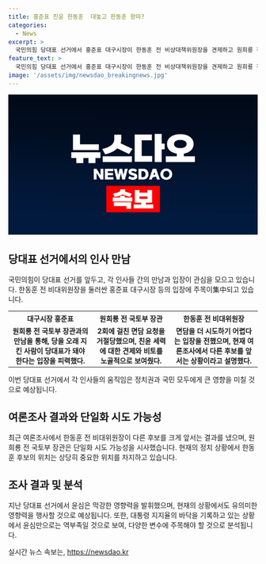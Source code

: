 ```yaml
---
title: 홍준표 친윤 한동훈  대놓고 한동훈 왕따?
categories:
  - News
excerpt: >
  국민의힘 당대표 선거에서 홍준표 대구시장이 한동훈 전 비상대책위원장을 견제하고 원희룡 전 국토부 장관과의 만남을 거부한 가운데, 한동훈 후보는 여론조사에서 앞서고 있음에도 불구하고 친윤 세력과의 여론전을 치르고 있다. 전략을 고민하고 있는 원희룡 전 장관은 단일화 시도 가능성을 시사하며, 윤심의 영향력이 주목받고 있는 가운데 대통령 지지율과의 관련성도 논의되고 있다.
feature_text: >
  국민의힘 당대표 선거에서 홍준표 대구시장이 한동훈 전 비상대책위원장을 견제하고 원희룡 전 국토부 장관과의 만남을 거부한 가운데, 한동훈 후보는 여론조사에서 앞서고 있음에도 불구하고 친윤 세력과의 여론전을 치르고 있다. 전략을 고민하고 있는 원희룡 전 장관은 단일화 시도 가능성을 시사하며, 윤심의 영향력이 주목받고 있는 가운데 대통령 지지율과의 관련성도 논의되고 있다.
image: '/assets/img/newsdao_breakingnews.jpg'
---
```


<p><img src="/assets/img/newsdao_breakingnews.jpg" alt="koreaapp 속보" /></p>

<h2 data-ke-size="size26">당대표 선거에서의 인사 만남</h2>

<p data-ke-size="size16">국민의힘이 당대표 선거를 앞두고, 각 인사들 간의 만남과 입장이 관심을 모으고 있습니다. 한동훈 전 비대위원장을 둘러싼 홍준표 대구시장 등의 입장에 주목이集中되고 있습니다.</p> 

<table>
  <tr>
    <th>대구시장 홍준표</th>
    <th>원희룡 전 국토부 장관</th>
    <th>한동훈 전 비대위원장</th>
  </tr>
  <tr>
    <td style="text-align: center; height: 17px;"><b>원희룡 전 국토부 장관과의 만남을 통해, 당을 오래 지킨 사람이 당대표가 돼야 한다는 입장을 피력했다.</b></td>
    <td style="text-align: center; height: 17px;"><b>2회에 걸친 면담 요청을 거절당했으며, 친윤 세력에 대한 견제와 비토를 노골적으로 보여줬다.</b></td>
    <td style="text-align: center; height: 17px;"><b>면담을 더 시도하기 어렵다는 입장을 전했으며, 현재 여론조사에서 다른 후보를 앞서는 상황이라고 설명했다.</b></td>
  </tr>
</table>

<p data-ke-size="size16">이번 당대표 선거에서 각 인사들의 움직임은 정치권과 국민 모두에게 큰 영향을 미칠 것으로 예상됩니다.</p>

<h2 data-ke-size="size26">여론조사 결과와 단일화 시도 가능성</h2>

<p data-ke-size="size16">최근 여론조사에서 한동훈 전 비대위원장이 다른 후보를 크게 앞서는 결과를 냈으며, 원희룡 전 국토부 장관은 단일화 시도 가능성을 시사했습니다. 현재의 정치 상황에서 한동훈 후보의 위치는 상당히 중요한 위치를 차지하고 있습니다.</p>

<h2 data-ke-size="size26">조사 결과 및 분석</h2>

<p data-ke-size="size16">지난 당대표 선거에서 윤심은 막강한 영향력을 발휘했으며, 현재의 상황에서도 유의미한 영향력을 행사할 것으로 예상됩니다. 또한, 대통령 지지율의 바닥을 기록하고 있는 상황에서 윤심만으로는 역부족일 것으로 보여, 다양한 변수에 주목해야 할 것으로 분석됩니다.</p>
실시간 뉴스 속보는, <a href="https://newsdao.kr" rel="dofollow">https://newsdao.kr</a>


